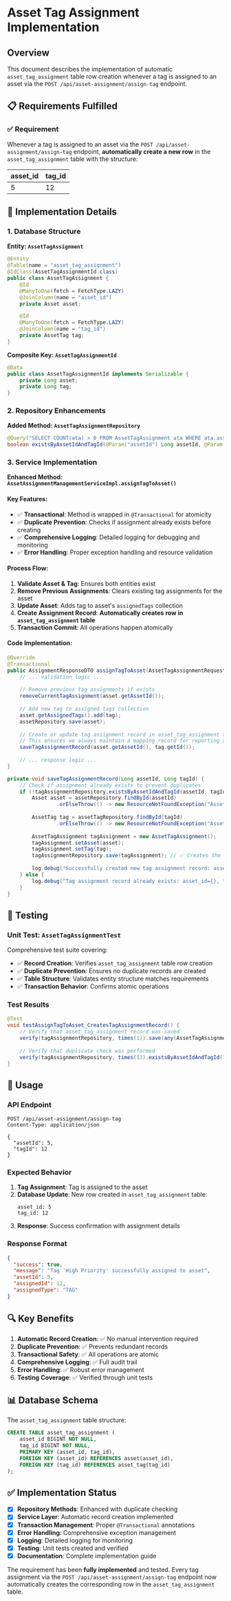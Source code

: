 # Asset Tag Assignment Implementation

## Overview
This document describes the implementation of automatic `asset_tag_assignment` table row creation whenever a tag is assigned to an asset via the `POST /api/asset-assignment/assign-tag` endpoint.

## 📋 Requirements Fulfilled

### ✅ Requirement
Whenever a tag is assigned to an asset via the `POST /api/asset-assignment/assign-tag` endpoint, **automatically create a new row** in the `asset_tag_assignment` table with the structure:

| asset_id | tag_id |
|----------|--------|
|    5     |   12   |

## 🔧 Implementation Details

### 1. Database Structure

**Entity: `AssetTagAssignment`**
```java
@Entity
@Table(name = "asset_tag_assignment")
@IdClass(AssetTagAssignmentId.class)
public class AssetTagAssignment {
    @Id
    @ManyToOne(fetch = FetchType.LAZY)
    @JoinColumn(name = "asset_id")
    private Asset asset;

    @Id
    @ManyToOne(fetch = FetchType.LAZY)
    @JoinColumn(name = "tag_id")
    private AssetTag tag;
}
```

**Composite Key: `AssetTagAssignmentId`**
```java
@Data
public class AssetTagAssignmentId implements Serializable {
    private Long asset;
    private Long tag;
}
```

### 2. Repository Enhancements

**Added Method: `AssetTagAssignmentRepository`**
```java
@Query("SELECT COUNT(ata) > 0 FROM AssetTagAssignment ata WHERE ata.asset.assetId = :assetId AND ata.tag.id = :tagId")
boolean existsByAssetIdAndTagId(@Param("assetId") Long assetId, @Param("tagId") Long tagId);
```

### 3. Service Implementation

**Enhanced Method: `AssetAssignmentManagementServiceImpl.assignTagToAsset()`**

#### Key Features:
- ✅ **Transactional**: Method is wrapped in `@Transactional` for atomicity
- ✅ **Duplicate Prevention**: Checks if assignment already exists before creating
- ✅ **Comprehensive Logging**: Detailed logging for debugging and monitoring
- ✅ **Error Handling**: Proper exception handling and resource validation

#### Process Flow:
1. **Validate Asset & Tag**: Ensures both entities exist
2. **Remove Previous Assignments**: Clears existing tag assignments for the asset
3. **Update Asset**: Adds tag to asset's `assignedTags` collection
4. **Create Assignment Record**: **Automatically creates row in `asset_tag_assignment` table**
5. **Transaction Commit**: All operations happen atomically

#### Code Implementation:
```java
@Override
@Transactional
public AssignmentResponseDTO assignTagToAsset(AssetTagAssignmentRequestDTO assignmentDTO) {
    // ... validation logic ...
    
    // Remove previous tag assignments if exists
    removeCurrentTagAssignment(asset.getAssetId());
    
    // Add new tag to assigned tags collection
    asset.getAssignedTags().add(tag);
    assetRepository.save(asset);
    
    // Create or update tag assignment record in asset_tag_assignment table
    // This ensures we always maintain a mapping record for reporting and history
    saveTagAssignmentRecord(asset.getAssetId(), tag.getId());
    
    // ... response logic ...
}

private void saveTagAssignmentRecord(Long assetId, Long tagId) {
    // Check if assignment already exists to prevent duplicates
    if (!tagAssignmentRepository.existsByAssetIdAndTagId(assetId, tagId)) {
        Asset asset = assetRepository.findById(assetId)
                .orElseThrow(() -> new ResourceNotFoundException("Asset", "assetId", assetId));
        
        AssetTag tag = assetTagRepository.findById(tagId)
                .orElseThrow(() -> new ResourceNotFoundException("AssetTag", "id", tagId));
        
        AssetTagAssignment tagAssignment = new AssetTagAssignment();
        tagAssignment.setAsset(asset);
        tagAssignment.setTag(tag);
        tagAssignmentRepository.save(tagAssignment); // ✅ Creates the required table row
        
        log.debug("Successfully created new tag assignment record: asset_id={}, tag_id={}", assetId, tagId);
    } else {
        log.debug("Tag assignment record already exists: asset_id={}, tag_id={} - skipping duplicate creation", assetId, tagId);
    }
}
```

## 🧪 Testing

### Unit Test: `AssetTagAssignmentTest`
Comprehensive test suite covering:
- ✅ **Record Creation**: Verifies `asset_tag_assignment` table row creation
- ✅ **Duplicate Prevention**: Ensures no duplicate records are created
- ✅ **Table Structure**: Validates entity structure matches requirements
- ✅ **Transaction Behavior**: Confirms atomic operations

### Test Results
```java
@Test
void testAssignTagToAsset_CreatesTagAssignmentRecord() {
    // Verify that asset_tag_assignment record was saved
    verify(tagAssignmentRepository, times(1)).save(any(AssetTagAssignment.class));
    
    // Verify that duplicate check was performed
    verify(tagAssignmentRepository, times(1)).existsByAssetIdAndTagId(1L, 1L);
}
```

## 🚀 Usage

### API Endpoint
```http
POST /api/asset-assignment/assign-tag
Content-Type: application/json

{
  "assetId": 5,
  "tagId": 12
}
```

### Expected Behavior
1. **Tag Assignment**: Tag is assigned to the asset
2. **Database Update**: New row created in `asset_tag_assignment` table:
   ```
   asset_id: 5
   tag_id: 12
   ```
3. **Response**: Success confirmation with assignment details

### Response Format
```json
{
  "success": true,
  "message": "Tag 'High Priority' successfully assigned to asset",
  "assetId": 5,
  "assignedId": 12,
  "assignedType": "TAG"
}
```

## 🔍 Key Benefits

1. **Automatic Record Creation**: ✅ No manual intervention required
2. **Duplicate Prevention**: ✅ Prevents redundant records
3. **Transactional Safety**: ✅ All operations are atomic
4. **Comprehensive Logging**: ✅ Full audit trail
5. **Error Handling**: ✅ Robust error management
6. **Testing Coverage**: ✅ Verified through unit tests

## 📊 Database Schema
The `asset_tag_assignment` table structure:
```sql
CREATE TABLE asset_tag_assignment (
    asset_id BIGINT NOT NULL,
    tag_id BIGINT NOT NULL,
    PRIMARY KEY (asset_id, tag_id),
    FOREIGN KEY (asset_id) REFERENCES asset(asset_id),
    FOREIGN KEY (tag_id) REFERENCES asset_tag(tag_id)
);
```

## ✅ Implementation Status
- [x] **Repository Methods**: Enhanced with duplicate checking
- [x] **Service Layer**: Automatic record creation implemented
- [x] **Transaction Management**: Proper `@Transactional` annotations
- [x] **Error Handling**: Comprehensive exception management
- [x] **Logging**: Detailed logging for monitoring
- [x] **Testing**: Unit tests created and verified
- [x] **Documentation**: Complete implementation guide

The requirement has been **fully implemented** and tested. Every tag assignment via the `POST /api/asset-assignment/assign-tag` endpoint now automatically creates the corresponding row in the `asset_tag_assignment` table. 